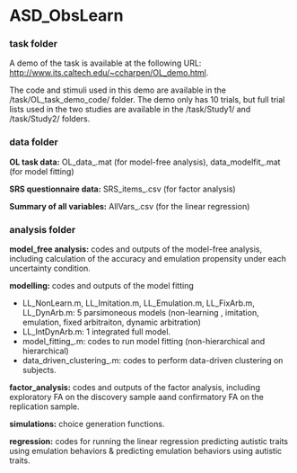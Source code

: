 # ASD_ObsLearn

### task folder
A demo of the task is available at the following URL: http://www.its.caltech.edu/~ccharpen/OL_demo.html.

The code and stimuli used in this demo are available in the /task/OL_task_demo_code/ folder. The demo only has 10 trials, but full trial lists used in the two studies are available in the /task/Study1/ and /task/Study2/ folders.

### data folder
**OL task data:** OL_data_.mat (for model-free analysis), data_modelfit_.mat (for model fitting)

**SRS questionnaire data:** SRS_items_.csv (for factor analysis)

**Summary of all variables:** AllVars_.csv (for the linear regression)

### analysis folder
**model_free analysis:** codes and outputs of the model-free analysis, including calculation of the accuracy and emulation propensity under each uncertainty condition.

**modelling:** codes and outputs of the model fitting

- LL_NonLearn.m, LL_Imitation.m, LL_Emulation.m, LL_FixArb.m, LL_DynArb.m:  5 parsimoneous models (non-learning , imitation, emulation, fixed arbitraiton, dynamic arbitration) 
- LL_IntDynArb.m: 1 integrated full model.
- model_fitting_.m: codes to run model fitting (non-hierarchical and hierarchical) 
- data_driven_clustering_.m: codes to perform data-driven clustering on subjects.

**factor_analysis:** codes and outputs of the factor analysis, including exploratory FA on the discovery sample aand confirmatory FA on the replication sample.

**simulations:** choice generation functions.

**regression:** codes for running the linear regression predicting autistic traits using emulation behaviors & predicting emulation behaviors using autistic traits.
